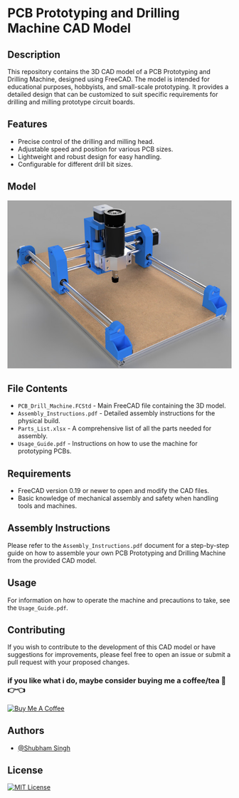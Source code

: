 
# PCB Prototyping and Drilling Machine CAD Model

## Description
This repository contains the 3D CAD model of a PCB Prototyping and Drilling Machine, designed using FreeCAD. The model is intended for educational purposes, hobbyists, and small-scale prototyping. It provides a detailed design that can be customized to suit specific requirements for drilling and milling prototype circuit boards.

## Features
- Precise control of the drilling and milling head.
- Adjustable speed and position for various PCB sizes.
- Lightweight and robust design for easy handling.
- Configurable for different drill bit sizes.

## Model 
![Model](/image/featured_preview_6.jpg)

## File Contents
- `PCB_Drill_Machine.FCStd` - Main FreeCAD file containing the 3D model.
- `Assembly_Instructions.pdf` - Detailed assembly instructions for the physical build.
- `Parts_List.xlsx` - A comprehensive list of all the parts needed for assembly.
- `Usage_Guide.pdf` - Instructions on how to use the machine for prototyping PCBs.

## Requirements
- FreeCAD version 0.19 or newer to open and modify the CAD files.
- Basic knowledge of mechanical assembly and safety when handling tools and machines.

## Assembly Instructions
Please refer to the `Assembly_Instructions.pdf` document for a step-by-step guide on how to assemble your own PCB Prototyping and Drilling Machine from the provided CAD model.

## Usage
For information on how to operate the machine and precautions to take, see the `Usage_Guide.pdf`.

## Contributing
If you wish to contribute to the development of this CAD model or have suggestions for improvements, please feel free to open an issue or submit a pull request with your proposed changes.

### if you like what i do, maybe consider buying me a coffee/tea 🥺👉👈
<a href="https://www.buymeacoffee.com/techs4shubq" target="_blank"><img src="https://cdn.buymeacoffee.com/buttons/v2/default-red.png" alt="Buy Me A Coffee" width="150" ></a>


## Authors

- [@Shubham Singh](https://github.com/Shubham722-227)


## License

[![MIT License](https://img.shields.io/badge/License-MIT-green.svg)](https://choosealicense.com/licenses/mit/)
